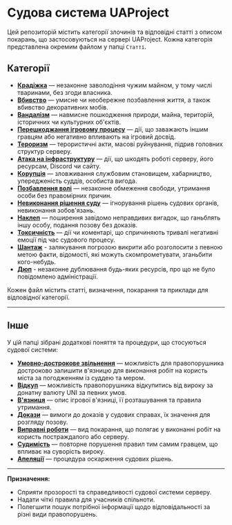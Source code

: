 # Судова система UAProject

Цей репозиторій містить категорії злочинів та відповідні статті з описом покарань, що застосовуються на сервері UAProject. Кожна категорія представлена окремим файлом у папці `Статті`.

## Категорії

- **[Крадіжка](Статті/Крадіжка.md)** — незаконне заволодіння чужим майном, у тому числі тваринами, без згоди власника.
- **[Вбивство](Статті/Вбивство.md)** — умисне чи необережне позбавлення життя, а також вбивство декоративних мобів.
- **[Вандалізм](Статті/Вандалізм.md)** — навмисне пошкодження природи, майна, територій, історичних чи культурних об'єктів.
- **[Перешкоджання ігровому процесу](Статті/Перешкоджання.md)** — дії, що заважають іншим гравцям або негативно впливають на ігровий досвід.
- **[Тероризм](Статті/Тероризм.md)** — терористичні акти, масові руйнування, підрив головних структур серверу.
- **[Атака на інфраструктуру](Статті/Атака%20на%20інфраструктуру.md)** — дії, що шкодять роботі серверу, його ресурсам, Discord чи сайту.
- **[Корупція](Статті/Корупція.md)** — зловживання службовим становищем, хабарництво, упередженість суддів, особиста вигода.
- **[Позбавлення волі](Статті/Позбавлення%20волі.md)** — незаконне обмеження свободи, утримання особи без правомірних причин.
- **[Невиконання рішення суду](Статті/Невиконання%20рішення%20суду.md)** — ігнорування рішень судових органів, невиконання зобов'язань.
- **[Наклеп](Статті/Наклеп.md)** — поширення завідомо неправдивих вигадок, що ганьблять іншу особу, подання позову без доказів.
- **[Токсичність](Статті/Токсичність.md)** — дії чи коментарі, що спричиняють тривалі негативні емоції під час судового процесу.
- **[Шантаж](Статті/Шантаж.md)** - залякування погрозою викрити або розголосити з певною метою факти, відомості, які можуть скомпрометувати, зганьбити кого-небудь. 
- **[Дюп](Статті/Дюп.md)** - незаконне дублювання будь-яких ресурсів, про що не було повідомлено адміністрації.

Кожен файл містить статті, визначення, покарання та приклади для відповідної категорії.

---

## Інше

У цій папці зібрані додаткові поняття та процедури, що стосуються судової системи:

- **[Умовно-дострокове звільнення](Інше/Умовно-дострокове%20звільнення.md)** — можливість для правопорушника достроково залишити в'язницю для виконання робіт на користь міста за погодженням із суддею та мером.
- **[Відкуп](Інше/Відкуп.md)** — можливість правопорушника відкупитись від вироку за донатну валюту UNI за певних умов.
- **[В'язниця](Інше/В'язниця.md)** — опис ігрової в'язниці, її розташування та правила утримання.
- **[Докази](Інше/Докази.md)** — вимоги до доказів у судових справах, їх значення для розгляду позову.
- **[Виправні роботи](Інше/Виправні%20роботи.md)** — вид покарання, що полягає у виконанні робіт на користь постраждалого або серверу.
- **[Судимість](Інше/Судимість.md)** — повторне порушення правил тим самим гравцем, що впливає на суворість вироку.
- **[Апеляції](Інше/Апеляції.md)** — процедура оскарження судових рішень.

---

**Призначення:**

- Сприяти прозорості та справедливості судової системи серверу.
- Надати чіткі правила для учасників спільноти.
- Полегшити пошук потрібної інформації щодо відповідальності за різні види правопорушень.
